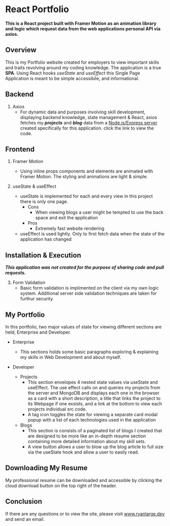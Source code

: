 # React Portfolio
**This is a React project built with Framer Motion
as an animation library and logic which request data from
the web applications personal API via axios.**

## Overview 
This is my Portfolio website created for employers to view
important skills and traits revolving around my coding knowledge.
The application is a true **SPA**. Using React hooks *useState* and *useEffect* this Single Page Application
is meant to be simple accessibile, and informational.

## Backend
1. Axios 
   - For dynamic data and purposes involving skill development, displaying
backend knowledge, state management & React, axios fetches my ***projects*** and ***blog*** data
from a [Node.js/Express server](https://github.com/RyanLarge13/React-Portfolio-Server) created specifically for this application.
click the link to view the code.

## Frontend
1. Framer Motion
   - Using inline props components and elements are
animated with Framer Motion. The styling and animations are
light & simple.

2. useState & useEffect
   - useState is implemented for each and every view in this project
there is only one page.
      - Cons
         - When viewing blogs a user might be tempted to use the back space
and exit the application
      - Pros
         - Extremely fast website rendering
   - useEffect is used lightly. Only to first fetch data when the
state of the application has changed

## Installation & Execution
***This application was not created for the purpose of sharing code
and pull requests.***

3. Form Validation
   - Basic form validation is implimented on the client 
via my own logic system. Additional server side validation techniques
are taken for furthur security. 

## My Portfolio
In this portfolio, two major values of state for viewing
different sections are held, Enterprise and Developer. 
   - Enterprise
      * This sections holds some basic paragraphs exploring & explaining
my skills in Web Development and about myself. 

   - Developer
      - Projects
         * This section envelopes 4 nested state values via useState and useEffect. 
The use effect calls on and queries my projects from the server and MongoDB and displays each one
in the browser as a card with a short description, a title that links the project to its Webpage if
one exsists, and a link at the bottom to view each projects individual src code. 
         * A tag icon toggles the state for viewing a separate card modal popup with a list of each technologies used
in the application
      - Blogs
         * This section is consists of a paginated list 
of blogs I created that are designed to be more like an in-depth resume section 
containing more detailed information about my skill sets. 
         * A view button allows a user to blow up the blog article 
to full size via the useState hook and allow a user to easily read. 

## Downloading My Resume
My professional resume can be downloaded and accessible 
by clicking the cloud download button on the top right
of the header.

## Conclusion
If there are any questions or to view the site, please visit www.ryanlarge.dev and send an email.

